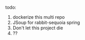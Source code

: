 todo: 
1) dockerize this multi repo
2) JSoup for rabbit-sequoia spring
3) Don't let this project die
4) ??